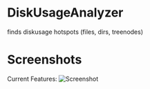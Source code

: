 # DiskUsageAnalyzer
finds diskusage hotspots (files, dirs, treenodes)
# Screenshots
Current Features:
![Screenshot](https://raw.githubusercontent.com/sgeisbacher/diskusageanalyzer/develop/docs/screenshot01.png)
